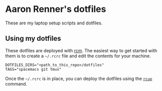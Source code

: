 Aaron Renner's dotfiles
===============

These are my laptop setup scripts and dotfiles.

## Using my dotfiles

These dotfiles are deployed with [rcm][rcm]. The easiest way to
get started with them is to create a `~/.rcrc` file and edit
the contents for your machine.

```
DOTFILES_DIRS="<path_to_this_repo>/dotfiles"
TAGS="spacemacs git tmux"
```

Once the `~/.rcrc` is in place, you can deploy the dotfiles
using the [`rcup`][rcup] command.


[rcm]: https://github.com/thoughtbot/rcm
[rcup]: https://thoughtbot.github.io/rcm/rcup.1.html
